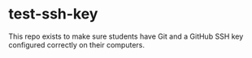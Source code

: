 # test-ssh-key
This repo exists to make sure students have Git and a GitHub SSH key configured correctly on their computers.
